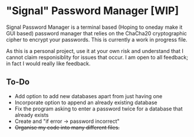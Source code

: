 # "Signal" Password Manager **[WIP]**

Signal Password Manager is a terminal based (Hoping to oneday make it GUI based) password manager that relies on the ChaCha20 cryptographic cipher to encrypt your passwords. This is currently a work in progress file.

As this is a personal project, use it at your own risk and understand that I cannot claim responisiblity for issues that occur. I am open to all feedback; in fact I would really like feedback.

## To-Do
+ Add option to add new databases apart from just having one
+ Incorporate option to append an already existing database
+ Fix the program asking to enter a password twice for a database that already exists
+ Create and "if error -> password incorrect"
+ ~~Organise my code into many different files.~~
